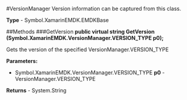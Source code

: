 #VersionManager
Version information can be captured from this class.

**Type** - Symbol.XamarinEMDK.EMDKBase

##Methods
###GetVersion
**public virtual string GetVersion (Symbol.XamarinEMDK.VersionManager.VERSION_TYPE p0);**

Gets the version of the specified VersionManager.VERSION_TYPE

**Parameters:** 

* Symbol.XamarinEMDK.VersionManager.VERSION_TYPE **p0** - VersionManager.VERSION_TYPE

**Returns** - System.String



